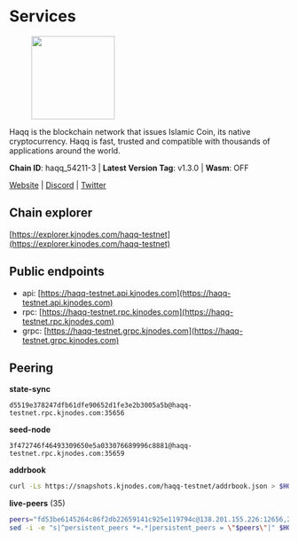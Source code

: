 # Services

<figure><img src="https://raw.githubusercontent.com/kj89/testnet_manuals/main/pingpub/logos/haqq.png" width="150" alt=""><figcaption></figcaption></figure>

Haqq is the blockchain network that issues Islamic Coin,  its native cryptocurrency. Haqq is fast, trusted and  compatible with thousands of applications around the world.

**Chain ID**: haqq_54211-3 | **Latest Version Tag**: v1.3.0 | **Wasm**: OFF

[Website](https://islamiccoin.net) | [Discord](https://discord.gg/hU9MHG5kZq) | [Twitter](https://twitter.com/Islamic_Coin)




## Chain explorer
[https://explorer.kjnodes.com/haqq-testnet](https://explorer.kjnodes.com/haqq-testnet)

## Public endpoints

* api: [https://haqq-testnet.api.kjnodes.com](https://haqq-testnet.api.kjnodes.com)
* rpc: [https://haqq-testnet.rpc.kjnodes.com](https://haqq-testnet.rpc.kjnodes.com)
* grpc: [https://haqq-testnet.grpc.kjnodes.com](https://haqq-testnet.grpc.kjnodes.com)

## Peering

**state-sync**

```text
d5519e378247dfb61dfe90652d1fe3e2b3005a5b@haqq-testnet.rpc.kjnodes.com:35656
```

**seed-node**

```text
3f472746f46493309650e5a033076689996c8881@haqq-testnet.rpc.kjnodes.com:35659
```

**addrbook**
```bash
curl -Ls https://snapshots.kjnodes.com/haqq-testnet/addrbook.json > $HOME/.haqqd/config/addrbook.json
```

**live-peers** (35)
```bash
peers="fd53be6145264c86f2db22659141c925e119794c@138.201.155.226:12656,2d13d679b64e1a574904a140f72815644ec71131@65.21.133.125:30656,ccff2d110a06e8a76fd1529200d96316eb077007@65.108.78.116:46656,1e09d40584a277c72d6023e2956ff923c9d5e062@85.10.203.117:36656,d5519e378247dfb61dfe90652d1fe3e2b3005a5b@65.109.68.190:35656,23ff658b56fbb8bc73372973a34733ff5d79b435@142.132.202.50:11604,56158e0f2acf850114e82644afceb565a73b08cc@185.144.99.95:26656,6771e65c1b30cc514faf5943320fdda480fe9124@95.216.39.183:26656,077d5d9169efb4b070ce7895d680a9d2148d522c@195.201.195.40:36656,b72f2156db8c87e679dc853730746ff40038120c@213.239.215.77:26656,ed145a35b436878c1f1c10634bd18600f3696e17@95.217.181.142:26656,16f40215d018c7d657fef0bb5ce2950251d525d2@148.251.51.144:36656,3df5a68b919177179c6dcb0b9c9354fd6bbba1c8@65.109.92.240:20116,927a323649e7dd8d4c75da6e5edaee439652b46f@65.109.92.241:20116,59af99085c961a6a5c8dc4bc8b3abffda16ddccb@135.181.38.62:26656,6570de868d0f7a5b4dc9f5a007ba98319a7fa8b4@194.163.162.31:26656,00b1befaceba6b0178d2b6076ae0968adf4bd7b5@65.108.67.152:26656,8558de1d3062319bb877316c5c33e704f1e0a972@84.46.242.147:26656,dddce0afadf33e8b8c33a9e797493cd18a9ce5c7@154.26.157.240:35656,bb6c75744906248c25c65291b0f48637f11357fe@109.123.252.231:35656,f54d4de6d4ae81ec8a2315b54247872b315f198d@65.109.57.9:26656,64a840f6f5344a22a485b2818f9da9a457d42827@95.217.57.232:36656,7d730d99e7981f284d45c7af61cdbe2fcbae4bce@34.125.204.188:35656,78e3ef8adf819b479acc13a2f92ab5c0fa350aeb@66.45.231.30:11464,d59dc597f0d41bcbc7ff53374686affb143726c2@51.195.203.103:35656,48a2a7762a579d25bca95b0a3548b714238dd60b@213.239.216.252:20656,a884387139109784cad9193652b82ef20a85d713@38.242.159.148:26656,331ca63236ba05842d561e22c0bcc8582efa60a1@209.126.80.192:26656,7094f2c1ee04801b76159bd614eb5947ffc8c5d9@109.71.177.3:35656,32a8eec046b95e8646ff0810b4596dc7083a0beb@65.108.145.131:26656,24e894d4d8a18276acf6051cccf369a1ce69842d@65.108.151.105:26656,90b40d2b773090b82aa7788c2d1937e4fd6d2dc0@65.108.231.124:19656,f57fae1bdea281392b563a58978a2d8c0a37725f@95.217.233.234:26656,6ce864d853904ebef9400528f129d8fefa6f1827@91.211.251.232:36656,9444cf6e8cc3e452f8006acce0283d87ee663b7a@185.163.125.253:35656"
sed -i -e "s|^persistent_peers *=.*|persistent_peers = \"$peers\"|" $HOME/.haqqd/config/config.toml
```

